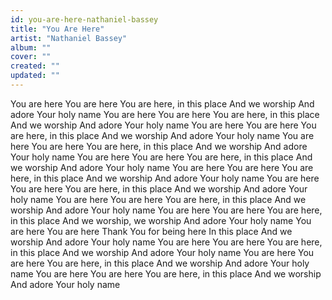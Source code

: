 ```yaml
---
id: you-are-here-nathaniel-bassey
title: "You Are Here"
artist: "Nathaniel Bassey"
album: ""
cover: ""
created: ""
updated: ""
---
```


You are here
You are here
You are here, in this place
And we worship
And adore Your holy name
You are here
You are here
You are here, in this place
And we worship
And adore Your holy name
You are here
You are here
You are here, in this place
And we worship
And adore Your holy name
You are here
You are here
You are here, in this place
And we worship
And adore Your holy name
You are here
You are here
You are here, in this place
And we worship
And adore Your holy name
You are here
You are here
You are here, in this place
And we worship
And adore Your holy name
You are here
You are here
You are here, in this place
And we worship
And adore Your holy name
You are here
You are here
You are here, in this place
And we worship
And adore Your holy name
You are here
You are here
You are here, in this place
And we worship, we worship
And adore Your holy name
You are here
You are here
Thank You for being here
In this place
And we worship
And adore Your holy name
You are here
You are here
You are here, in this place
And we worship
And adore Your holy name
You are here
You are here
You are here, in this place
And we worship
And adore Your holy name
You are here
You are here
You are here, in this place
And we worship
And adore Your holy name